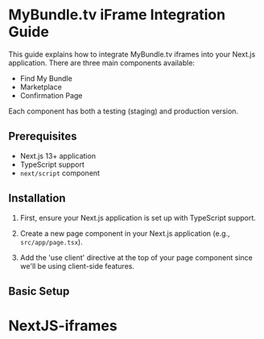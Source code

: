 # MyBundle.tv iFrame Integration Guide

This guide explains how to integrate MyBundle.tv iframes into your Next.js application. There are three main components available:
- Find My Bundle
- Marketplace
- Confirmation Page

Each component has both a testing (staging) and production version.

## Prerequisites

- Next.js 13+ application
- TypeScript support
- `next/script` component

## Installation

1. First, ensure your Next.js application is set up with TypeScript support.

2. Create a new page component in your Next.js application (e.g., `src/app/page.tsx`).

3. Add the 'use client' directive at the top of your page component since we'll be using client-side features.

## Basic Setup
# NextJS-iframes
